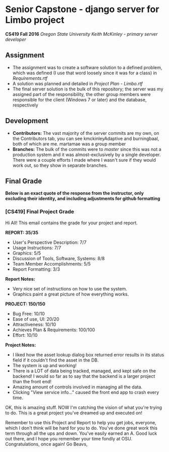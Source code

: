 # Senior Capstone - django server for Limbo project
**CS419 Fall 2016**
*Oregon State University*
*Keith McKinley - primary server developer*

## Assignment
* The assignment was to create a software solution to a defined problem, which was defined (I use that word loosely since it was for a class) in *Requirements.rtf*
* A solution was planned and detailed in *Project Plan - Limbo.rtf*
* The final server solution is the bulk of this repository; the server was my assigned part of the responsibility, the other group members were responsible for the client (Windows 7 or later) and the database, respectively

## Development
* **Contributors:** The vast majority of the server commits are my own, on the Contributors tab, you can see kmckinleyAdaptive and burningbaal, both of which are me.
martamae was a group member
* **Branches:** The bulk of the commits were to *master* since this was not a production system and it was almost-exclusively by a single developer. There were a couple efforts I made where I wasn't sure if they would work out, so they show in separate branches.

## Final Grade
**Below is an exact quote of the response from the instructor, only excluding their identity, and including adjustments for github formatting**

	
### [CS419] Final Project Grade
Hi All! This email contains the grade for your project and report.

**REPORT: 35/35**
- User's Perspective Description: 7/7
- Usage Instructions: 7/7
- Graphics: 5/5
- Discussion of Tools, Software, Systems: 8/8
- Team Member Accomplishments: 5/5
- Report Formatting: 3/3

**Report Notes:**
- Very nice set of instructions on how to use the system.
- Graphics paint a great picture of how everything works.

**PROJECT: 150/150**
- Bug Free: 10/10
- Ease of use, UI: 20/20
- Attractiveness: 10/10
- Achieves Plan & Requirements: 100/100
- Effort: 10/10

**Project Notes:**
- I liked how the asset lookup dialog box returned error results in its status field if it couldn't find the asset in the DB.
- The system is up and working!
- There is a LOT of data being tracked, managed, and kept safe on the backend! I would so far as to say that the backend is a larger project than the front end!
- Amazing amount of controls involved in managing all the data.
- Clicking "View service info..." caused the front end app to crash every time.

OK, this is amazing stuff. NOW I'm catching the vision of what you're trying to do. This is a great project you've dreamed up and executed on!

Remember to use this Project and Report to help you get jobs, everyone, which I don't think will be hard for you to do. You've done great work this term through all the ups and down. You've easily earned an A. Good luck out there, and I hope you remember your time fondly at OSU. Congratulations, once again! Go Beavs,